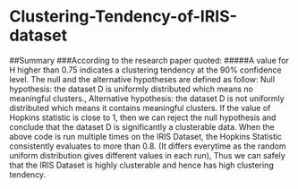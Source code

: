 # Clustering-Tendency-of-IRIS-dataset

##Summary
###According to the research paper quoted:
#####A value for H higher than 0.75 indicates a clustering tendency at the 90% confidence level.
The null and the alternative hypotheses are defined as follow:
Null hypothesis: the dataset D is uniformly distributed which means no meaningful clusters.,
Alternative hypothesis: the dataset D is not uniformly distributed which means it contains meaningful clusters.
If the value of Hopkins statistic is close to 1, then we can reject the null hypothesis and conclude that the dataset D is significantly a clusterable data.
When the above code is run multiple times on the IRIS Dataset, the Hopkins Statistic consistently evaluates to more than 0.8. (It differs everytime as the random uniform distribution gives different values in each run),
Thus we can safely that the IRIS Dataset is highly clusterable and hence has high clustering tendency.
